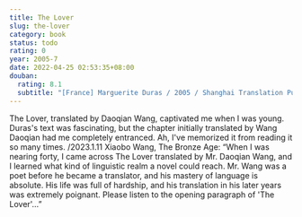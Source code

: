 ```yaml
---
title: The Lover
slug: the-lover
category: book
status: todo
rating: 0
year: 2005-7
date: 2022-04-25 02:53:35+08:00
douban:
  rating: 8.1
  subtitle: "[France] Marguerite Duras / 2005 / Shanghai Translation Publishing House"
---
```


The Lover, translated by Daoqian Wang, captivated me when I was young. Duras's text was fascinating, but the chapter initially translated by Wang Daoqian had me completely entranced. Ah, I've memorized it from reading it so many times. /2023.1.11 Xiaobo Wang, The Bronze Age: “When I was nearing forty, I came across The Lover translated by Mr. Daoqian Wang, and I learned what kind of linguistic realm a novel could reach. Mr. Wang was a poet before he became a translator, and his mastery of language is absolute. His life was full of hardship, and his translation in his later years was extremely poignant. Please listen to the opening paragraph of 'The Lover'…”
